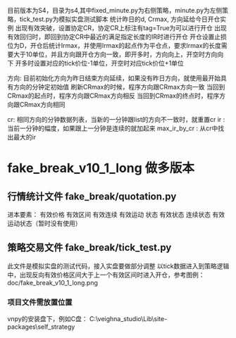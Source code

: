 目前版本为S4，目录为s4,其中fixed_minute.py为右侧策略，minute.py为左侧策略，tick_test.py为模拟实盘测试脚本
统计昨日的d, Crmax, 方向延给今日开仓实例
出现有效突破，设置协定CR，协定CR上标注有tag=True为可以进行开仓
出现有效回归时，即回到协定CR中最近的满足指定长度的IR时进行开仓
开仓设置止损位为D，开仓后统计Irmax，并使用Irmax的起点作为平仓点，要求Irmax的长度需要大于10单位，并且方向跟开仓方向一致，即开多时，方向向上，开空时方向向下
开多时设置对应的tick价位-1单位，开空时对应tick价位+1单位

方向:
目前初始化方向为昨日结束方向延续，如果没有昨日方向，就使用最开始具有方向的分钟定初始值
刷新CRmax的时候，程序方向跟CRmax方向一致
当回到CRmax的起点时，程序方向跟CRmax方向相反
当回到CRmax的终点时，程序方向跟CRmax方向相同

cr:
相同方向的分钟数据列表，当新的一分钟跟list的方向不一致时，就重置cr
ir : 当前一分钟的幅度，如果跟上一分钟是连续的就加起来
max_ir_by_cr : 从cr中找出最大的ir

# fake_break_v10_1_long 做多版本
## 行情统计文件 fake_break/quotation.py
进本要素：
有效价格
有效区间
有效连续 
有效运动
状态
有效状态
连续状态
有效运动状态（暂时没有使用）

## 策略交易文件 fake_break/tick_test.py
此文件是模拟实盘的测试代码，接入实盘要做部分调整
以tick数据进入到策略逻辑中，出现反向有效价格区间大于上一个有效区间时进入开仓，参考图例：doc/fake_break_v10_1_long.png


### 项目文件需放置位置
vnpy的安装盘下，例如C盘：
C:\veighna_studio\Lib\site-packages\self_strategy